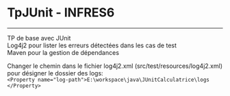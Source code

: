 # TpJUnit - INFRES6
---
TP de base avec JUnit  
Log4j2 pour lister les erreurs détectées dans les cas de test  
Maven pour la gestion de dépendances

Changer le chemin dans le fichier log4j2.xml (src/test/resources/log4j2.xml) pour désigner le dossier des logs:  
`<Property name="log-path">E:\workspace\java\JUnitCalculatrice\logs
		</Property>`

